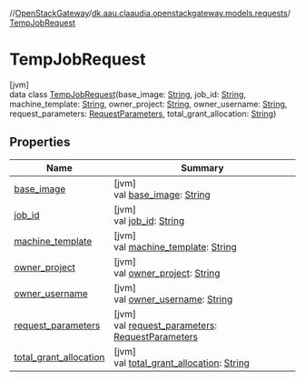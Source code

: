 //[OpenStackGateway](../../../index.md)/[dk.aau.claaudia.openstackgateway.models.requests](../index.md)/[TempJobRequest](index.md)

# TempJobRequest

[jvm]\
data class [TempJobRequest](index.md)(base_image: [String](https://kotlinlang.org/api/latest/jvm/stdlib/kotlin/-string/index.html), job_id: [String](https://kotlinlang.org/api/latest/jvm/stdlib/kotlin/-string/index.html), machine_template: [String](https://kotlinlang.org/api/latest/jvm/stdlib/kotlin/-string/index.html), owner_project: [String](https://kotlinlang.org/api/latest/jvm/stdlib/kotlin/-string/index.html), owner_username: [String](https://kotlinlang.org/api/latest/jvm/stdlib/kotlin/-string/index.html), request_parameters: [RequestParameters](../-request-parameters/index.md), total_grant_allocation: [String](https://kotlinlang.org/api/latest/jvm/stdlib/kotlin/-string/index.html))

## Properties

| Name | Summary |
|---|---|
| [base_image](base_image.md) | [jvm]<br>val [base_image](base_image.md): [String](https://kotlinlang.org/api/latest/jvm/stdlib/kotlin/-string/index.html) |
| [job_id](job_id.md) | [jvm]<br>val [job_id](job_id.md): [String](https://kotlinlang.org/api/latest/jvm/stdlib/kotlin/-string/index.html) |
| [machine_template](machine_template.md) | [jvm]<br>val [machine_template](machine_template.md): [String](https://kotlinlang.org/api/latest/jvm/stdlib/kotlin/-string/index.html) |
| [owner_project](owner_project.md) | [jvm]<br>val [owner_project](owner_project.md): [String](https://kotlinlang.org/api/latest/jvm/stdlib/kotlin/-string/index.html) |
| [owner_username](owner_username.md) | [jvm]<br>val [owner_username](owner_username.md): [String](https://kotlinlang.org/api/latest/jvm/stdlib/kotlin/-string/index.html) |
| [request_parameters](request_parameters.md) | [jvm]<br>val [request_parameters](request_parameters.md): [RequestParameters](../-request-parameters/index.md) |
| [total_grant_allocation](total_grant_allocation.md) | [jvm]<br>val [total_grant_allocation](total_grant_allocation.md): [String](https://kotlinlang.org/api/latest/jvm/stdlib/kotlin/-string/index.html) |

